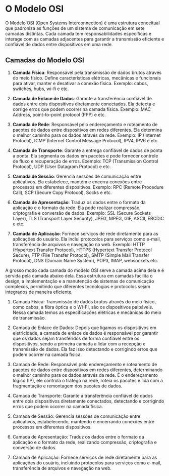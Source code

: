 # O Modelo OSI

O Modelo OSI (Open Systems Interconnection) é uma estrutura conceitual que padroniza as funções de um sistema de comunicação em sete camadas distintas. Cada camada tem responsabilidades específicas e interage com as camadas adjacentes para garantir a transmissão eficiente e confiável de dados entre dispositivos em uma rede.

## Camadas do Modelo OSI

1. **Camada Física**: Responsável pela transmissão de dados brutos através do meio físico. Define características elétricas, mecânicas e funcionais para ativar, manter e desativar a conexão física. Exemplo: cabos, switches, hubs, wi-fi e etc.

2. **Camada de Enlace de Dados**: Garante a transferência confiável de dados entre dois dispositivos diretamente conectados. Ela detecta e corrige erros que podem ocorrer na camada física. Exemplo: MAC Address, point-to-point protocol (PPP) e etc.

3. **Camada de Rede**: Responsável pelo endereçamento e roteamento de pacotes de dados entre dispositivos em redes diferentes. Ela determina o melhor caminho para os dados através da rede. Exemplo: IP (Internet Protocol), ICMP (Internet Control Message Protocol), IPV4, IPV6 e etc.

4. **Camada de Transporte**: Garante a entrega confiável de dados de ponta a ponta. Ela segmenta os dados em pacotes e pode fornecer controle de fluxo e recuperação de erros. Exemplo: TCP (Transmission Control Protocol), UDP (User Datagram Protocol) e etc.

5. **Camada de Sessão**: Gerencia sessões de comunicação entre aplicativos. Ela estabelece, mantém e encerra conexões entre processos em diferentes dispositivos. Exemplo: RPC (Remote Procedure Call), SCP (Secure Copy Protocol), Socks e etc.

6. **Camada de Apresentação**: Traduz os dados entre o formato da aplicação e o formato da rede. Ela pode realizar compressão, criptografia e conversão de dados.  Exemplo: SSL (Secure Sockets Layer), TLS (Transport Layer Security), JPEG, MPEG, GIF, ASCII, EBCDIC e etc.

7. **Camada de Aplicação**: Fornece serviços de rede diretamente para as aplicações do usuário. Ela inclui protocolos para serviços como e-mail, transferência de arquivos e navegação na web. Exemplo: HTTP (Hypertext Transfer Protocol), HTTPS (Hypertext Transfer Protocol Secure), FTP (File Transfer Protocol), SMTP (Simple Mail Transfer Protocol), DNS (Domain Name System), POP3, IMAP, websockets etc.


A grosso modo cada camada do modelo OSI serve a camada acima dela e é servida pela camada abaixo dela. Essa estrutura em camadas facilita o design, a implementação e a manutenção de sistemas de comunicação complexos, permitindo que diferentes tecnologias e protocolos sejam integrados de maneira eficiente.

1. Camada Física: Transmissão de dados brutos através do meio físico, como cabos, a fibra óptica e o WI-FI, são os dispositivos palpáveis. Nessa camada temos as especificações elétricas e mecânicas do meio de transmissão.

2. Camada de Enlace de Dados: Depois que ligamos os dispositivos em eletricidade, a camada de enlace de dados é responsável por garantir que os dados sejam transferidos de forma confiável entre os dispositivos, sendo a primeira camada a lidar com a recepção e transmissão de dados. Ela faz isso detectando e corrigindo erros que podem ocorrer na camada física.

3. Camada de Rede: Responsável pelo endereçamento e roteamento de pacotes de dados entre dispositivos em redes diferentes, determinando o melhor caminho para os dados através da rede. É o endereçamento lógico (IP), ele controla o tráfego na rede, roteia os pacotes e lida com a fragmentação e remontagem dos pacotes de dados.

4. Camada de Transporte: Garante a transferência confiável de dados entre dois dispositivos diretamente conectados, detectando e corrigindo erros que podem ocorrer na camada física.


5. Camada de Sessão: Gerencia sessões de comunicação entre aplicativos, estabelecendo, mantendo e encerrando conexões entre processos em diferentes dispositivos.

6. Camada de Apresentação: Traduz os dados entre o formato da aplicação e o formato da rede, realizando compressão, criptografia e conversão de dados.

7.  Camada de Aplicação: Fornece serviços de rede diretamente para as aplicações do usuário, incluindo protocolos para serviços como e-mail, transferência de arquivos e navegação na web.
